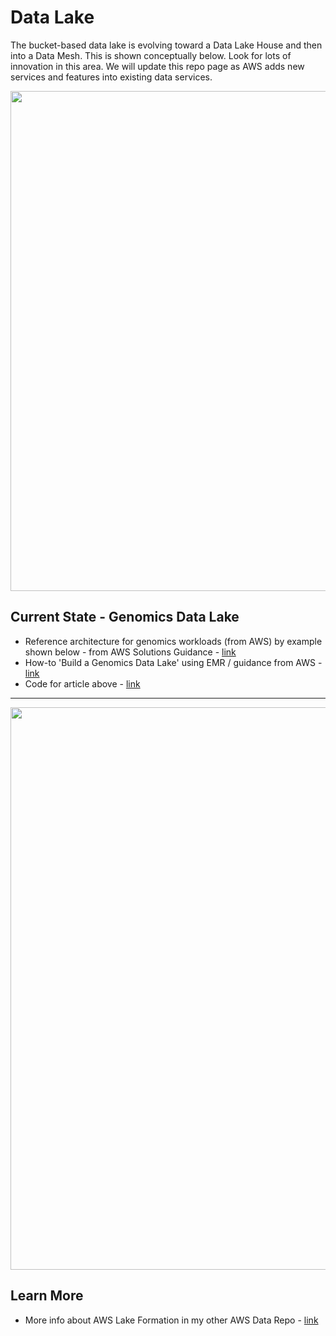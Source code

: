 # Data Lake

The bucket-based data lake is evolving toward a Data Lake House and then into a Data Mesh.  This is shown conceptually below.  Look for lots of innovation in this area.  We will update this repo page as AWS adds new services and features into existing data services.

<img src="https://github.com/lynnlangit/aws-for-bioinformatics/blob/main/2_Files_%26_Data-LYNN/images/modern-health-data-aws.png" width=800>

## Current State - Genomics Data Lake

- Reference architecture for genomics workloads (from AWS) by example shown below - from AWS Solutions Guidance - [link](https://aws.amazon.com/solutions/guidance/multi-omics-and-multi-modal-data-integration-and-analysis/)
- How-to 'Build a Genomics Data Lake' using EMR / guidance from AWS - [link](https://aws.amazon.com/blogs/industries/build-a-genomics-data-lake-on-aws-using-amazon-emr-part-1/)
- Code for article above - [link](https://github.com/aws-samples/aws-genomics-datalake)


---

<img src="https://github.com/lynnlangit/aws-for-bioinformatics/blob/main/2_Files_%26_Data-LYNN/images/genomics-lake.png" width=900>


## Learn More

- More info about AWS Lake Formation in my other AWS Data Repo - [link](https://github.com/lynnlangit/Hello-AWS-Data-Services/tree/master/4_data_lake/5_Lake_Formation)
